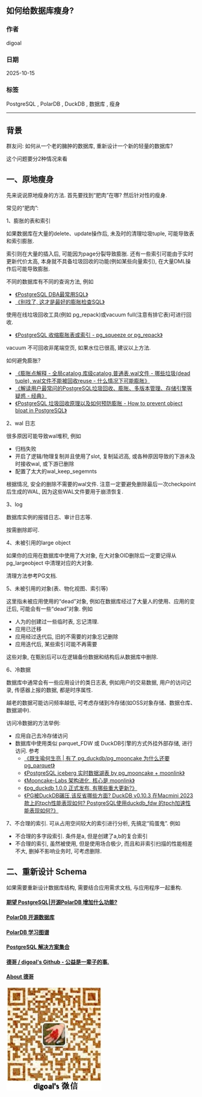 ## 如何给数据库瘦身?  
  
### 作者  
digoal  
  
### 日期  
2025-10-15  
  
### 标签  
PostgreSQL , PolarDB , DuckDB , 数据库 , 瘦身   
  
----  
  
## 背景  
群友问: 如何从一个老的臃肿的数据库, 重新设计一个新的轻量的数据库?  
  
这个问题要分2种情况来看  
  
## 一、原地瘦身  
先来说说原地瘦身的方法. 首先要找到“肥肉”在哪? 然后针对性的瘦身.  
  
常见的“肥肉”:   
  
1、膨胀的表和索引  
  
如果数据库在大量的delete、update操作后, 未及时的清理垃圾tuple, 可能导致表和索引膨胀.  
  
索引则在大量的插入后, 可能因为page分裂导致膨胀.  还有一些索引可能由于实时更新代价太高, 本身就不具备垃圾回收的功能(例如某些向量索引), 在大量DML操作后可能导致膨胀.    
  
不同的数据库有不同的查询方法, 例如   
- [《PostgreSQL DBA最常用SQL》](../202005/20200509_02.md)     
- [《别找了, 这才是最好的膨胀检查SQL》](../202502/20250221_01.md)    
  
使用在线垃圾回收工具(例如 pg_repack)或vacuum full(注意有排它表)可进行回收.      
- [《PostgreSQL 收缩膨胀表或索引 - pg_squeeze or pg_repack》](../201610/20161030_02.md)    
  
vacuum 不可回收非尾端空页, 如果水位已很高, 建议以上方法.   
  
如何避免膨胀?   
- [《膨胀点解释 - 全局catalog,库级catalog,普通表,wal文件 - 哪些垃圾(dead tuple), wal文件不能被回收reuse - 什么情况下可能膨胀》](../201907/20190701_01.md)    
- [《解读用户最常问的PostgreSQL垃圾回收、膨胀、多版本管理、存储引擎等疑惑 - 经典》](../201906/20190621_01.md)    
- [《PostgreSQL 垃圾回收原理以及如何预防膨胀 - How to prevent object bloat in PostgreSQL》](../201504/20150429_02.md)    
  
2、wal 日志  
  
很多原因可能导致wal堆积, 例如  
- 归档失败  
- 开启了逻辑/物理复制并且使用了slot, 复制延迟高, 或各种原因导致的下游未及时接收wal, 或下游已删除  
- 配置了太大的wal_keep_segemnts  
  
根据情况, 安全的删除不需要的wal文件. 注意一定要避免删除最后一次checkpoint后生成的WAL, 因为这些WAL文件要用于崩溃恢复.   
  
3、log  
  
数据库实例的报错日志、审计日志等.    
  
按需删除即可.  
  
4、未被引用的large object  
  
如果你的应用在数据库中使用了大对象, 在大对象OID删除后一定要记得从 pg_largeobject 中清理对应的大对象.  
  
清理方法参考PG文档.  
  
5、未被引用的对象(表、物化视图、索引等)  
  
这里指未被应用使用的“dead”对象, 例如在数据库经过了大量人的使用、应用的变迁后, 可能会有一些“dead”对象. 例如  
- 人为的创建过一些临时表, 忘记清理.   
- 应用已迁移  
- 应用经过迭代后, 旧的不需要的对象忘记删除
- 应用迭代后, 某些索引可能不再需要  
  
这些对象, 在甄别后可以在逻辑备份数据和结构后从数据库中删除.   
  
6、冷数据  
  
数据库中通常会有一些应用设计的类日志表, 例如用户的交易数据, 用户的访问记录, 传感器上报的数据, 都是时序属性.  
  
越老的数据可能访问频率越低, 可考虑存储到冷存储(如OSS对象存储、数据仓库、数据湖中).   
  
访问冷数据的方法举例:  
- 应用自己去冷存储访问  
- 数据库中使用类似 parquet_FDW 或 DuckDB引擎的方式外挂外部存储, 进行访问. 参考  
    - [《既生瑜何生亮 | 有了 pg_duckdb/pg_mooncake 为什么还要 pg_parquet》](../202508/20250829_09.md)    
    - [《PostgreSQL iceberg 实时数据湖表 by pg_mooncake + moonlink》](../202509/20250915_08.md)    
    - [《Mooncake-Labs 架构进化, 核心是 moonlink》](../202509/20250915_01.md)    
    - [《pg_duckdb 1.0.0 正式发布, 有哪些重大更新?》](../202509/20250912_04.md)    
    - [《PG被DuckDB碾压,该反省哪些方面? DuckDB v0.10.3 在Macmini 2023款上的tpch性能表现如何? PostgreSQL使用duckdb_fdw 的tpch加速性能表现如何?》](../202405/20240525_01.md)    
  
7、不合理的索引. 可从占用空间较大的索引进行分析, 先搞定“捣蛋鬼”. 例如   
- 不合理的多字段索引. 条件是a, 但是创建了a,b的复合索引  
- 不合理的索引, 虽然被使用, 但是使用场合极少, 而且和非索引扫描的性能相差不大, 删掉不影响业务时, 可考虑删除.  
    
## 二、重新设计 Schema  
  
如果需要重新设计数据库结构, 需要结合应用需求文档, 与应用程序一起重构.  
    
#### [期望 PostgreSQL|开源PolarDB 增加什么功能?](https://github.com/digoal/blog/issues/76 "269ac3d1c492e938c0191101c7238216")
  
  
#### [PolarDB 开源数据库](https://openpolardb.com/home "57258f76c37864c6e6d23383d05714ea")
  
  
#### [PolarDB 学习图谱](https://www.aliyun.com/database/openpolardb/activity "8642f60e04ed0c814bf9cb9677976bd4")
  
  
#### [PostgreSQL 解决方案集合](../201706/20170601_02.md "40cff096e9ed7122c512b35d8561d9c8")
  
  
#### [德哥 / digoal's Github - 公益是一辈子的事.](https://github.com/digoal/blog/blob/master/README.md "22709685feb7cab07d30f30387f0a9ae")
  
  
#### [About 德哥](https://github.com/digoal/blog/blob/master/me/readme.md "a37735981e7704886ffd590565582dd0")
  
  
![digoal's wechat](../pic/digoal_weixin.jpg "f7ad92eeba24523fd47a6e1a0e691b59")
  
